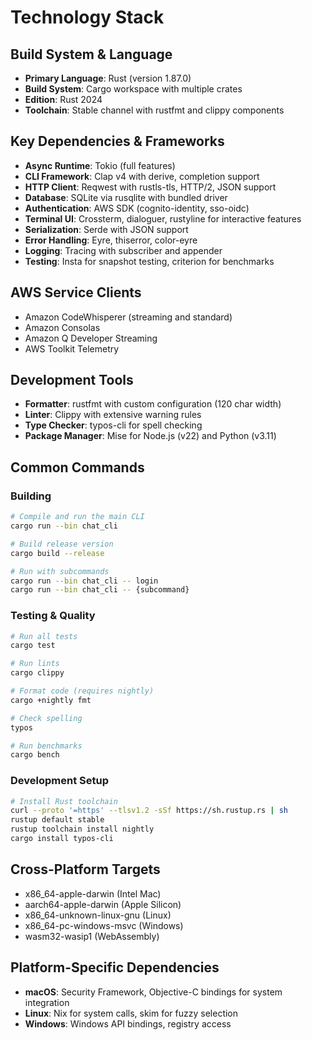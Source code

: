 # Technology Stack

## Build System & Language
- **Primary Language**: Rust (version 1.87.0)
- **Build System**: Cargo workspace with multiple crates
- **Edition**: Rust 2024
- **Toolchain**: Stable channel with rustfmt and clippy components

## Key Dependencies & Frameworks
- **Async Runtime**: Tokio (full features)
- **CLI Framework**: Clap v4 with derive, completion support
- **HTTP Client**: Reqwest with rustls-tls, HTTP/2, JSON support
- **Database**: SQLite via rusqlite with bundled driver
- **Authentication**: AWS SDK (cognito-identity, sso-oidc)
- **Terminal UI**: Crossterm, dialoguer, rustyline for interactive features
- **Serialization**: Serde with JSON support
- **Error Handling**: Eyre, thiserror, color-eyre
- **Logging**: Tracing with subscriber and appender
- **Testing**: Insta for snapshot testing, criterion for benchmarks

## AWS Service Clients
- Amazon CodeWhisperer (streaming and standard)
- Amazon Consolas
- Amazon Q Developer Streaming
- AWS Toolkit Telemetry

## Development Tools
- **Formatter**: rustfmt with custom configuration (120 char width)
- **Linter**: Clippy with extensive warning rules
- **Type Checker**: typos-cli for spell checking
- **Package Manager**: Mise for Node.js (v22) and Python (v3.11)

## Common Commands

### Building
```bash
# Compile and run the main CLI
cargo run --bin chat_cli

# Build release version
cargo build --release

# Run with subcommands
cargo run --bin chat_cli -- login
cargo run --bin chat_cli -- {subcommand}
```

### Testing & Quality
```bash
# Run all tests
cargo test

# Run lints
cargo clippy

# Format code (requires nightly)
cargo +nightly fmt

# Check spelling
typos

# Run benchmarks
cargo bench
```

### Development Setup
```bash
# Install Rust toolchain
curl --proto '=https' --tlsv1.2 -sSf https://sh.rustup.rs | sh
rustup default stable
rustup toolchain install nightly
cargo install typos-cli
```

## Cross-Platform Targets
- x86_64-apple-darwin (Intel Mac)
- aarch64-apple-darwin (Apple Silicon)
- x86_64-unknown-linux-gnu (Linux)
- x86_64-pc-windows-msvc (Windows)
- wasm32-wasip1 (WebAssembly)

## Platform-Specific Dependencies
- **macOS**: Security Framework, Objective-C bindings for system integration
- **Linux**: Nix for system calls, skim for fuzzy selection
- **Windows**: Windows API bindings, registry access